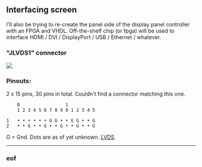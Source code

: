 ## Interfacing screen

I'll also be trying to re-create the panel side of the display panel controller with an FPGA and VHDL. Off-the-shelf chip (or fpga) will be used to interface HDMI / DVI / DisplayPort / USB / Ethernet / whatever.

### "JLVDS1" connector

![](https://raw.githubusercontent.com/gima/motorola_lapdock/master/screen/jlvds1.jpg)

### Pinouts:

2 x 15 pins, 30 pins in total. Couldn't find a connector matching this one.

        0                 1
        1 2 3 4 5 6 7 8 9 0 1 2 3 4 5
      
    1   • • • • • • G G • • G G • • G
    2   • • G • • G • • G • • G • • G

G = Gnd. Dots are as of yet unknown. [LVDS](https://en.wikipedia.org/wiki/Low-voltage_differential_signaling).

---

### eof
